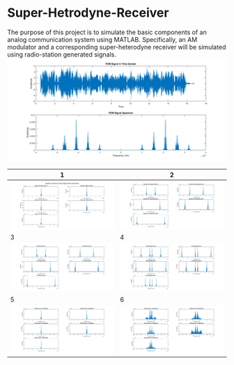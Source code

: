 # Super-Hetrodyne-Receiver
 The purpose of this project is to simulate the basic components of an analog communication system using MATLAB. Specifically, an AM modulator and a corresponding super-heterodyne receiver will be simulated using radio-station generated signals.
 ![](screenshots/3.png) 
 
| 1                                   | 2                                   | 
| ------------------------------------|------------------------------------ | 
| ![1](Screenshots/1.png)             | ![2](Screenshots/2.png)             |
| 3                                   | 4                                   | 
| ![4](Screenshots/4.png)             | ![5](Screenshots/5.png)             |
| 5                                   | 6                                   | 
| ![6](Screenshots/6.png)             | ![7](Screenshots/7.png)             |

